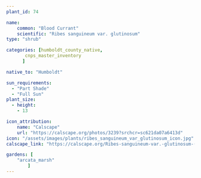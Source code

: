 ```yaml
---
plant_id: 74

name: 
    common: "Blood Currant"   
    scientific: "Ribes sanguineum var. glutinosum"   
type: "shrub"

categories: [humboldt_county_native,
       cnps_master_inventory
      ]

native_to: "Humboldt"

sun_requirements:
  - "Part Shade"
  - "Full Sun"
plant_size:
  - height: 
    - 13

icon_attribution: 
    name: "Calscape"
    url: "https://calscape.org/photos/3239?srchcr=sc621da07a6413d" 
icon: "/assets/images/plants/ribes_sanguineum_var_glutinosum_icon.jpg"
calscape_link: "https://calscape.org/Ribes-sanguineum-var.-glutinosum-(Blood-Currant)"

gardens: [ 
    "arcata_marsh"
        ]
---
```


